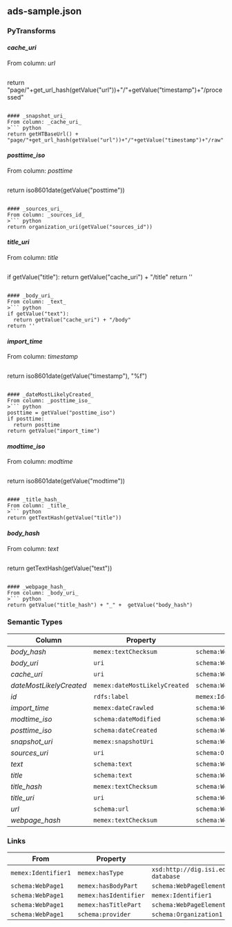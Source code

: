 ## ads-sample.json

### PyTransforms
#### _cache_uri_
From column: _url_
>``` python
return "page/"+get_url_hash(getValue("url"))+"/"+getValue("timestamp")+"/processed"
```

#### _snapshot_uri_
From column: _cache_uri_
>``` python
return getHTBaseUrl() + "page/"+get_url_hash(getValue("url"))+"/"+getValue("timestamp")+"/raw"
```

#### _posttime_iso_
From column: _posttime_
>``` python
return iso8601date(getValue("posttime"))
```

#### _sources_uri_
From column: _sources_id_
>``` python
return organization_uri(getValue("sources_id"))
```

#### _title_uri_
From column: _title_
>``` python
if getValue("title"):
  return getValue("cache_uri") + "/title"
return ''
```

#### _body_uri_
From column: _text_
>``` python
if getValue("text"):
  return getValue("cache_uri") + "/body"
return ''
```

#### _import_time_
From column: _timestamp_
>``` python
return iso8601date(getValue("timestamp"), "%f")
```

#### _dateMostLikelyCreated_
From column: _posttime_iso_
>``` python
posttime = getValue("posttime_iso")
if posttime:
  return posttime
return getValue("import_time")
```

#### _modtime_iso_
From column: _modtime_
>``` python
return iso8601date(getValue("modtime"))
```

#### _title_hash_
From column: _title_
>``` python
return getTextHash(getValue("title"))
```

#### _body_hash_
From column: _text_
>``` python
return getTextHash(getValue("text"))
```

#### _webpage_hash_
From column: _body_uri_
>``` python
return getValue("title_hash") + "_" +  getValue("body_hash")
```


### Semantic Types
| Column | Property | Class |
|  ----- | -------- | ----- |
| _body_hash_ | `memex:textChecksum` | `schema:WebPageElement2`|
| _body_uri_ | `uri` | `schema:WebPageElement2`|
| _cache_uri_ | `uri` | `schema:WebPage1`|
| _dateMostLikelyCreated_ | `memex:dateMostLikelyCreated` | `schema:WebPage1`|
| _id_ | `rdfs:label` | `memex:Identifier1`|
| _import_time_ | `memex:dateCrawled` | `schema:WebPage1`|
| _modtime_iso_ | `schema:dateModified` | `schema:WebPage1`|
| _posttime_iso_ | `schema:dateCreated` | `schema:WebPage1`|
| _snapshot_uri_ | `memex:snapshotUri` | `schema:WebPage1`|
| _sources_uri_ | `uri` | `schema:Organization1`|
| _text_ | `schema:text` | `schema:WebPageElement2`|
| _title_ | `schema:text` | `schema:WebPageElement1`|
| _title_hash_ | `memex:textChecksum` | `schema:WebPageElement1`|
| _title_uri_ | `uri` | `schema:WebPageElement1`|
| _url_ | `schema:url` | `schema:WebPage1`|
| _webpage_hash_ | `memex:textChecksum` | `schema:WebPage1`|


### Links
| From | Property | To |
|  --- | -------- | ---|
| `memex:Identifier1` | `memex:hasType` | `xsd:http://dig.isi.edu/ht/data/thesaurus/identifier/ht-database`|
| `schema:WebPage1` | `memex:hasBodyPart` | `schema:WebPageElement2`|
| `schema:WebPage1` | `memex:hasIdentifier` | `memex:Identifier1`|
| `schema:WebPage1` | `memex:hasTitlePart` | `schema:WebPageElement1`|
| `schema:WebPage1` | `schema:provider` | `schema:Organization1`|
